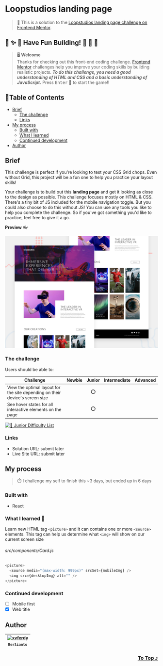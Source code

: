 # Loopstudios landing page

> 🔖 This is a solution to the [Loopstudios landing page challenge on Frontend Mentor](https://www.frontendmentor.io/challenges/loopstudios-landing-page-N88J5Onjw).

## 🌈 ✨ 🎉 Have Fun Building! 🚀 🎊 🎈
> 🖥️ **Welcome** <br>
> Thanks for checking out this front-end coding challenge.
[Frontend Mentor](https://www.frontendmentor.io) challenges help you improve your coding skills by building realistic projects.
***To do this challenge, you need a good understanding of HTML and CSS and a basic understanding of JavaScript.*** Press <kbd>Enter</kbd> 🚀 to start the game!!

## 📍Table of Contents
- [Brief](#brief)
	- [The challenge](#the-challenge)
	- [Links](#links)
- [My process](#my-process)
	- [Built with](#built-with)
	- [What I learned](#what-i-learned-)
	- [Continued development](#continued-development)
- [Author](#author)

## Brief
This challenge is perfect if you're looking to test your CSS Grid chops. Even without Grid, this project will be a fun one to help you practice your layout skills!

Your challenge is to build out this **landing page** and get it looking as close to the design as possible. This challenge focuses mostly on HTML & CSS. There's a tiny bit of JS included for the mobile navigation toggle. But you could also choose to do this without JS! You can use any tools you like to help you complete the challenge. So if you've got something you'd like to practice, feel free to give it a go.

**Preview** :eyeglasses:

![Design preview for the Loopstudios landing page coding challenge](./src/assets/design/desktop-preview.jpg)

### The challenge 
Users should be able to:
  
| Challenge | Newbie | Junior | Intermediate | Advanced |
| --- | :---: | :---: | :---: | :---: |
| View the optimal layout for the site depending on their device's screen size |  | ⭕ |  |  |
| See hover states for all interactive elements on the page |  | ⭕ |  |  |

[![🐬 Junior Difficulty List](https://img.shields.io/badge/Difficulty-Junior-3F54A3?style=for-the-badge&logo=frontendmentor "Junior Difficulty")](https://www.frontendmentor.io/challenges?difficulties=2)

### Links
- Solution URL: submit later
- Live Site URL: submit later

## My process
> ⏱️ I challenge my self to finish this ~3 days, but ended up in 6 days
### Built with
- React

### What I learned 🥳
Learn new HTML tag `<picture>` and it can contains one or more `<source>` elements. This tag can help us determine what `<img>` will show on our current screen size

###### src/components/Card.js
```javascript
<picture>
  <source media="(max-width: 999px)" srcSet={mobileImg} />
  <img src={desktopImg} alt="" />
</picture>
```

### Continued development
- [ ] Mobile first
- [x] Web title

## Author
| [<img src="https://avatars.githubusercontent.com/u/47988956?v=4" alt="xvferdy" width="100px"/><br><sub><samp>Berlianto</samp></sub>](https://github.com/xvferdy)  |
|:---:|

<h3 align="right">
      <a href="#loopstudios-landing-page">To Top ⤴️</a>
</h3>

